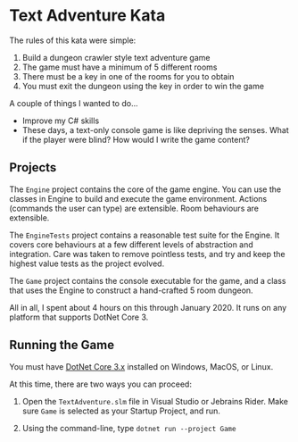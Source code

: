 # Text Adventure Kata

The rules of this kata were simple:

1. Build a dungeon crawler style text adventure game
2. The game must have a minimum of 5 different rooms
3. There must be a key in one of the rooms for you to obtain
4. You must exit the dungeon using the key in order to win the game

A couple of things I wanted to do...

- Improve my C# skills
- These days, a text-only console game is like depriving the senses. What if the player were blind? How would I write the game content?

## Projects

The `Engine` project contains the core of the game engine. You can use the classes in Engine to build and execute the game environment. Actions (commands the user can type) are extensible. Room behaviours are extensible.

The `EngineTests` project contains a reasonable test suite for the Engine. It covers core behaviours at a few different levels of abstraction and integration. Care was taken to remove pointless tests, and try and keep the highest value tests as the project evolved.

The `Game` project contains the console executable for the game, and a class that uses the Engine to construct a hand-crafted 5 room dungeon.

All in all, I spent about 4 hours on this through January 2020. It runs on any platform that supports DotNet Core 3.

## Running the Game

You must have [DotNet Core 3.x](https://dotnet.microsoft.com/download/dotnet-core/3.1) installed on Windows, MacOS, or Linux.

At this time, there are two ways you can proceed:

1. Open the `TextAdventure.slm` file in Visual Studio or Jebrains Rider. Make sure `Game` is selected as your Startup Project, and run.

2. Using the command-line, type `dotnet run --project Game`